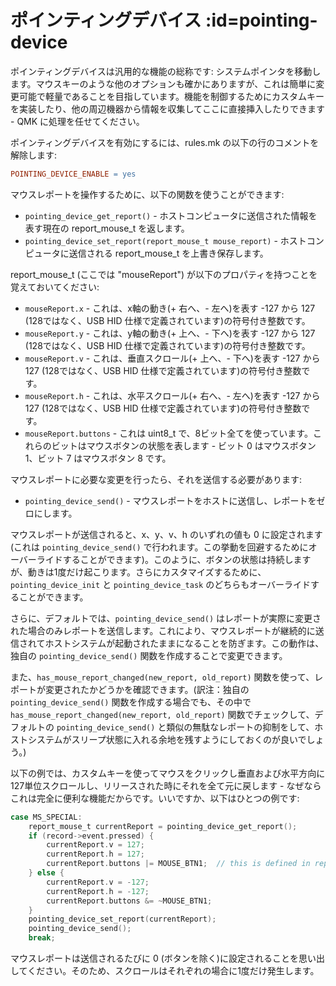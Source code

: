 # ポインティングデバイス :id=pointing-device

<!---
  original document: 0.12.41:docs/feature_pointing_device.md
  git diff 0.12.41 HEAD -- docs/feature_pointing_device.md | cat
-->

ポインティングデバイスは汎用的な機能の総称です: システムポインタを移動します。マウスキーのような他のオプションも確かにありますが、これは簡単に変更可能で軽量であることを目指しています。機能を制御するためにカスタムキーを実装したり、他の周辺機器から情報を収集してここに直接挿入したりできます - QMK に処理を任せてください。

ポインティングデバイスを有効にするには、rules.mk の以下の行のコメントを解除します:

```makefile
POINTING_DEVICE_ENABLE = yes
```

マウスレポートを操作するために、以下の関数を使うことができます:

* `pointing_device_get_report()` - ホストコンピュータに送信された情報を表す現在の report_mouse_t を返します。
* `pointing_device_set_report(report_mouse_t mouse_report)` - ホストコンピュータに送信される report_mouse_t を上書き保存します。

report_mouse_t (ここでは "mouseReport") が以下のプロパティを持つことを覚えておいてください:

* `mouseReport.x` - これは、x軸の動き(+ 右へ、- 左へ)を表す -127 から 127 (128ではなく、USB HID 仕様で定義されています)の符号付き整数です。
* `mouseReport.y` - これは、y軸の動き(+ 上へ、- 下へ)を表す -127 から 127 (128ではなく、USB HID 仕様で定義されています)の符号付き整数です。
* `mouseReport.v` - これは、垂直スクロール(+ 上へ、- 下へ)を表す -127 から 127 (128ではなく、USB HID 仕様で定義されています)の符号付き整数です。
* `mouseReport.h` - これは、水平スクロール(+ 右へ、- 左へ)を表す -127 から 127 (128ではなく、USB HID 仕様で定義されています)の符号付き整数です。
* `mouseReport.buttons` - これは uint8_t で、8ビット全てを使っています。これらのビットはマウスボタンの状態を表します - ビット 0 はマウスボタン 1、ビット 7 はマウスボタン 8 です。

マウスレポートに必要な変更を行ったら、それを送信する必要があります:

* `pointing_device_send()` - マウスレポートをホストに送信し、レポートをゼロにします。

マウスレポートが送信されると、x、y、v、h のいずれの値も 0 に設定されます (これは `pointing_device_send()` で行われます。この挙動を回避するためにオーバーライドすることができます)。このように、ボタンの状態は持続しますが、動きは1度だけ起こります。さらにカスタマイズするために、`pointing_device_init` と `pointing_device_task` のどちらもオーバーライドすることができます。

さらに、デフォルトでは、`pointing_device_send()` はレポートが実際に変更された場合のみレポートを送信します。これにより、マウスレポートが継続的に送信されてホストシステムが起動されたままになることを防ぎます。この動作は、独自の `pointing_device_send()` 関数を作成することで変更できます。

また、`has_mouse_report_changed(new_report, old_report)` 関数を使って、レポートが変更されたかどうかを確認できます。(訳注：独自の `pointing_device_send()` 関数を作成する場合でも、その中で `has_mouse_report_changed(new_report, old_report)` 関数でチェックして、デフォルトの `pointing_device_send()` と類似の無駄なレポートの抑制をして、ホストシステムがスリープ状態に入れる余地を残すようにしておくのが良いでしょう。)

以下の例では、カスタムキーを使ってマウスをクリックし垂直および水平方向に127単位スクロールし、リリースされた時にそれを全て元に戻します - なぜならこれは完全に便利な機能だからです。いいですか、以下はひとつの例です:

```c
case MS_SPECIAL:
    report_mouse_t currentReport = pointing_device_get_report();
    if (record->event.pressed) {
        currentReport.v = 127;
        currentReport.h = 127;
        currentReport.buttons |= MOUSE_BTN1;  // this is defined in report.h
    } else {
        currentReport.v = -127;
        currentReport.h = -127;
        currentReport.buttons &= ~MOUSE_BTN1;
    }
    pointing_device_set_report(currentReport);
    pointing_device_send();
    break;
```

マウスレポートは送信されるたびに 0 (ボタンを除く)に設定されることを思い出してください。そのため、スクロールはそれぞれの場合に1度だけ発生します。
